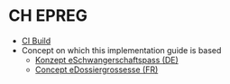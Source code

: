 # CH EPREG

* [CI Build](https://build.fhir.org/ig/hl7ch/ch-epreg/)
* Concept on which this implementation guide is based 
   * [Konzept eSchwangerschaftspass (DE)](https://www.e-health-suisse.ch/upload/documents/eSchwangerschaftspass_Konzept_de.pdf)
   * [Concept eDossiergrossesse (FR)](https://www.e-health-suisse.ch/upload/documents/eDossiergrossesse_Concept_fr.pdf)
